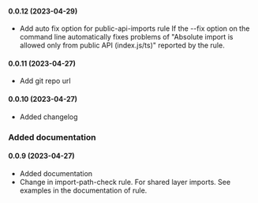 #### 0.0.12 (2023-04-29)
* Add auto fix option for public-api-imports rule
If the --fix option on the command line automatically fixes problems of "Absolute import is allowed only from public API (index.js/ts)" reported by the rule.
#### 0.0.11 (2023-04-27)
* Add git repo url
#### 0.0.10 (2023-04-27)
* Added changelog
### Added documentation
#### 0.0.9 (2023-04-27)
* Added documentation
* Change in import-path-check rule. For shared layer imports. See examples in the documentation of rule.

